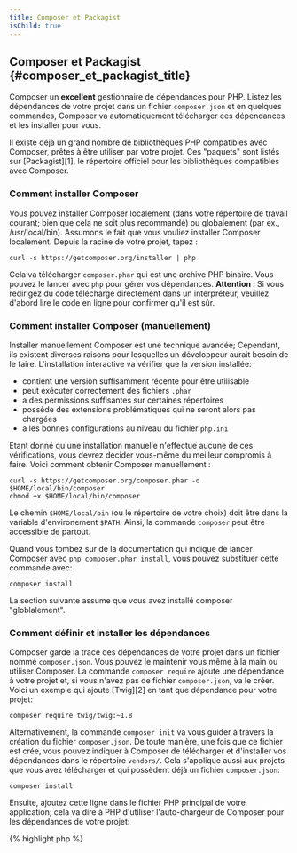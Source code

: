 ```yaml
---
title: Composer et Packagist 
isChild: true
---
```


## Composer et Packagist {#composer_et_packagist_title}

Composer un **excellent** gestionnaire de dépendances pour PHP. Listez les dépendances de votre projet dans un fichier 
`composer.json` et en quelques commandes, Composer va automatiquement télécharger ces dépendances et les installer pour 
vous.

Il existe déjà un grand nombre de bibliothèques PHP compatibles avec Composer, prêtes à être utiliser par votre projet. 
Ces "paquets" sont listés sur [Packagist][1], le répertoire officiel pour les bibliothèques compatibles avec Composer.

### Comment installer Composer

Vous pouvez installer Composer localement (dans votre répertoire de travail courant; bien que cela ne soit plus 
recommandé) ou globalement (par ex., /usr/local/bin). Assumons le fait que vous vouliez installer Composer localement. 
Depuis la racine de votre projet, tapez :

    curl -s https://getcomposer.org/installer | php

Cela va télécharger `composer.phar` qui est une archive PHP binaire. Vous pouvez le lancer avec `php` pour gérer vos 
dépendances. <strong>Attention : </strong> Si vous redirigez du code téléchargé directement dans un interpréteur, 
veuillez d'abord lire le code en ligne pour confirmer qu'il est sûr.

### Comment installer Composer (manuellement)

Installer manuellement Composer est une technique avancée; Cependant, ils existent diverses raisons pour lesquelles un 
développeur aurait besoin de le faire. L'installation interactive va vérifier que la version installée:

- contient une version suffisamment récente pour être utilisable
- peut exécuter correctement des fichiers `.phar`
- a des permissions suffisantes sur certaines répertoires
- possède des extensions problématiques qui ne seront alors pas chargées
- a les bonnes configurations au niveau du fichier `php.ini` 

Étant donné qu'une installation manuelle n'effectue aucune de ces vérifications, vous devrez décider vous-même 
du meilleur compromis à faire. Voici comment obtenir Composer manuellement :

    curl -s https://getcomposer.org/composer.phar -o $HOME/local/bin/composer
    chmod +x $HOME/local/bin/composer

Le chemin `$HOME/local/bin` (ou le répertoire de votre choix) doit être dans la variable d'environement `$PATH`. Ainsi, 
la commande `composer` peut être accessible de partout.

Quand vous tombez sur de la documentation qui indique de lancer Composer avec `php composer.phar install`, vous pouvez 
substituer cette commande avec:

    composer install
  
La section suivante assume que vous avez installé composer "globlalement".  

### Comment définir et installer les dépendances

Composer garde la trace des dépendances de votre projet dans un fichier nommé `composer.json`. Vous pouvez le maintenir 
vous même à la main ou utiliser Composer. La commande `composer require` ajoute une dépendance à votre projet et, si 
vous n'avez pas de fichier `composer.json`, va le créer. Voici un exemple qui ajoute [Twig][2] en tant que dépendance 
pour votre projet:

	composer require twig/twig:~1.8

Alternativement, la commande `composer init` va vous guider à travers la création du fichier `composer.json`. De toute 
manière, une fois que ce fichier est crée, vous pouvez indiquer à Composer de télécharger et d'installer vos dépendances 
dans le répertoire `vendors/`. Cela s'applique aussi aux projets que vous avez télécharger et qui possèdent déjà un 
fichier `composer.json`:

    composer install

Ensuite, ajoutez cette ligne dans le fichier PHP principal de votre application; cela va dire à PHP d'utiliser 
l'auto-chargeur de Composer pour les dépendances de votre projet:

{% highlight php %}
<?php
require 'vendor/autoload.php';
{% endhighlight %}

Maintenant si vous utiliser les bibliothèques dont votre projet est dépendant, elles seront chargées à la demande.

### Mettre à jour vos dépendances

Composer crée un fichier appelé `composer.lock` qui stocke la version exacte de chaque paquets qui a été téléchargé 
quand vous avez exécuteé pour la première fois `php composer.phar install`. Si vous partager votre projet avec 
d'autres développeurs et que le fichier `composer.lock` y est inclu alors ils auront les mêmes versions que vous. Pour 
mettre à jour ces dépendances, exécuter `php composer.phar update`.

Cela est très pratique quand vous définissez les versions requises de façon flexible. Par exemple, une version exigée de 
~1.8 signifie "tout ce qui est plus récent que 1.8.0 mais inférieur à 2.0.x-dev". Vous pouvez aussi utiliser le jeton `*` 
comme par exemple `1.8.*`. À partir de là, la commande `php composer.phar update` va mettre à jour vos dépendances à 
la dernière version en suivant les restrictions demandées.

### Notifications de mise à jour

Pour recevoir les notifications de nouvelles versions vous pouvez vous enregistrer sur [VersionEye][3] qui est un 
service web qui surveille vos fichiers `composer.json` sur vos comptes Github et BitBucket  et vous envoit des emails 
avec les nouvelles versions.

### Vérifier vos dépendances pour des raisons de sécurité

Le [Security Advisories Checker][4] est un service web et un outil en ligne de commande qui va examiner votre fichier 
`composer.lock` et vous dire si vous avez besoin d'une mise à jour sur chacune de vos dépendances.

* [En savoir plus sur Composer][5]

[1]: http://packagist.org/
[2]: http://twig.sensiolabs.org
[3]: https://www.versioneye.com/
[4]: https://security.sensiolabs.org/
[5]: http://getcomposer.org/doc/00-intro.md

